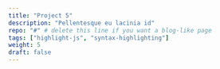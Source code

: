 ```yaml
---
title: "Project 5"
description: "Pellentesque eu lacinia id"
repo: "#" # delete this line if you want a blog-like page
tags: ["highlight-js", "syntax-highlighting"]
weight: 5
draft: false
---
```

